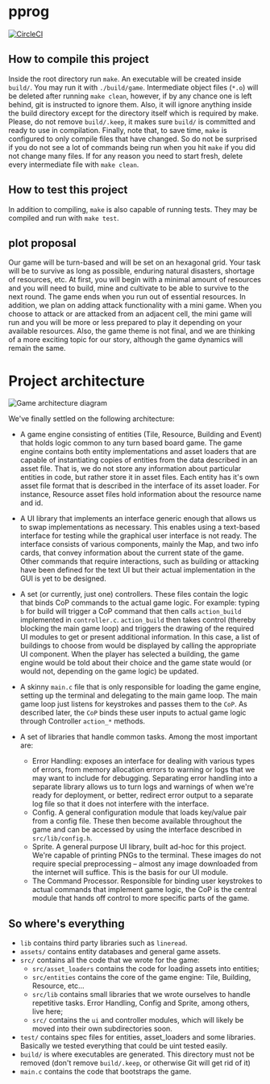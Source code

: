 # pprog
[![CircleCI](https://circleci.com/gh/knifecake/pprog.svg?style=svg&circle-token=a738aa38091dce1ca9eead8125f07cdd91df0831)](https://circleci.com/gh/knifecake/pprog)
## How to compile this project
Inside the root directory run `make`. An executable will be created inside
`build/`. You may run it with `./build/game`. Intermediate object files (`*.o`)
will be deleted after running `make clean`, however, if by any chance one is
left behind, git is instructed to ignore them. Also, it will ignore anything
inside the build directory except for the directory itself which is required by
make. Please, do not remove `build/.keep`, it makes sure `build/` is committed
and ready to use in compilation. Finally, note that, to save time, `make` is
configured to only compile files that have changed. So do not be surprised if
you do not see a lot of commands being run when you hit `make` if you did not
change many files. If for any reason you need to start fresh, delete every
intermediate file with `make clean`.

## How to test this project
In addition to compiling, `make` is also capable of running tests. They may be
compiled and run with `make test`.

## plot proposal
Our game will be turn-based and will be set on an hexagonal grid. Your task
will be to survive as long as possible, enduring natural disasters, shortage of
resources, etc. At first, you will begin with a minimal amount of resources and
you will need to build, mine and cultivate to be able to survive to the next
round. The game ends when you run out of essential resources. In addition, we
plan on adding attack functionality with a mini game. When you choose to attack
or are attacked from an adjacent cell, the mini game will run and you will be
more or less prepared to play it depending on your available resources. Also,
the game theme is not final, and we are thinking of a more exciting topic for
our story, although the game dynamics will remain the same.

# Project architecture

![Game architecture diagram](https://i.imgur.com/XoYpIfp.png)

We've finally settled on the following architecture:

* A game engine consisting of entities (Tile, Resource, Building and Event) that holds logic common to any turn based board game. The game engine contains both entity implementations and asset loaders that are capable of instantiating copies of entities from the data described in an asset file. That is, we do not store any information about particular entities in code, but rather store it in asset files. Each entity has it's own asset file format that is described in the interface of its asset loader. For instance, Resource asset files hold information about the resource name and id.
* A UI library that implements an interface generic enough that allows us to swap implementations as necessary. This enables using a text-based interface for testing while the graphical user interface is not ready. The interface consists of various components, mainly the Map, and two info cards, that convey information about the current state of the game. Other commands that require interactions, such as building or attacking have been defined for the text UI but their actual implementation in the GUI is yet to be designed.
* A set (or currently, just one) controllers. These files contain the logic that binds CoP commands to the actual game logic. For example: typing `b` for build will trigger a CoP command that then calls `action_build` implemented in `controller.c`. `action_build` then takes control (thereby blocking the main game loop) and triggers the drawing of the required UI modules to get or present additional information. In this case, a list of buildings to choose from would be displayed by calling the appropriate UI component. When the player has selected a building, the game engine would be told about their choice and the game state would (or would not, depending on the game logic) be updated.
* A skinny `main.c` file that is only responsible for loading the game engine, setting up the terminal and delegating to the main game loop. The main game loop just listens for keystrokes and passes them to the `CoP`. As described later, the `CoP` binds these user inputs to actual game logic through Controller `action_*` methods.

* A set of libraries that handle common tasks. Among the most important are:
    * Error Handling: exposes an interface for dealing with various types of errors, from memory allocation errors to warning or logs that we may want to include for debugging. Separating error handling into a separate library allows us to turn logs and warnings of when we're ready for deployment, or better, redirect error output to a separate log file so that it does not interfere with the interface.
    * Config. A general configuration module that loads key/value pair from a config file. These then become available throughout the game and can be accessed by using the interface described in `src/lib/config.h`.
    * Sprite. A general purpose UI library, built ad-hoc for this project. We're capable of printing PNGs to the terminal. These images do not require special preprocessing – almost any image downloaded from the internet will suffice. This is the basis for our UI module.
    * The Command Processor. Responsible for binding user keystrokes to actual commands that implement game logic, the CoP is the central module that hands off control to more specific parts of the game.

## So where's everything

* `lib` contains third party libraries such as `lineread`.
* `assets/` contains entity databases and general game assets.
* `src/` contains all the code that we wrote for the game:
    * `src/asset_loaders` contains the code for loading assets into entities;
    * `src/entities` contains the core of the game engine: Tile, Building, Resource, etc...
    * `src/lib` contains small libraries that we wrote ourselves to handle repetitive tasks. Error Handling, Config and Sprite, among others, live here;
    * `src/` contains the `ui` and controller modules, which will likely be moved into their own subdirectories soon.
* `test/` contains spec files for entities, asset_loaders and some libraries. Basically we tested everything that could be uint tested easily.
* `build/` is where executables are generated. This directory must not be removed (don't remove `build/.keep`, or otherwise Git will get rid of it)
* `main.c` contains the code that bootstraps the game.
